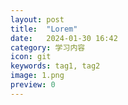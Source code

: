 ```yaml
---
layout: post
title:  "Lorem"
date:   2024-01-30 16:42
category: 学习内容
icon: git
keywords: tag1, tag2
image: 1.png
preview: 0
---
```


